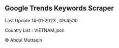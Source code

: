 

## Google Trends Keywords Scraper 
 
Last Update 14-01-2023 , 09:45:10

Country List :
VIETNAM.json



© Abdul Muttaqin 
